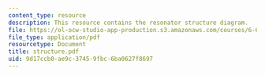 ```yaml
---
content_type: resource
description: This resource contains the resonator structure diagram.
file: https://ol-ocw-studio-app-production.s3.amazonaws.com/courses/6-630-electromagnetics-fall-2006/9d17ccb0ae9c37459fbc6ba0627f8697_structure.pdf
file_type: application/pdf
resourcetype: Document
title: structure.pdf
uid: 9d17ccb0-ae9c-3745-9fbc-6ba0627f8697
---
```


